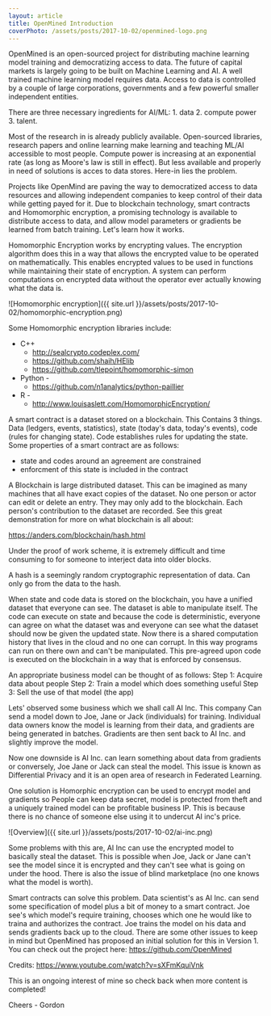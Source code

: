 ```yaml
---
layout: article
title: OpenMined Introduction
coverPhoto: /assets/posts/2017-10-02/openmined-logo.png
---
```


OpenMined is an open-sourced project for distributing machine learning model training and democratizing access to data. The future of capital markets is largely going to be built on Machine Learning and AI. A well trained machine learning model requires data. Access to data is controlled by a couple of large corporations, governments and a few powerful smaller independent entities.

There are three necessary ingredients for AI/ML: 1. data 2. compute power 3. talent.

Most of the research in is already publicly available. Open-sourced libraries, research papers and online learning make learning and teaching ML/AI accessible to most people. Compute power is increasing at an exponential rate (as long as Moore's law is still in effect). But less available and properly in need of solutions is acces to data stores. Here-in lies the problem.

Projects like OpenMind are paving the way to democratized access to data resources and allowing independent companies to keep control of their data while getting payed for it. Due to blockchain technology, smart contracts and Homomorphic encryption, a promising technology is available to distribute access to data, and allow model parameters or gradients be learned from batch training. Let's learn how it works.

Homomorphic Encryption works by encrypting values. The encryption algorithm does this in a way that allows the encrypted value to be operated on mathematically. This enables encrypted values to be used in functions while maintaining their state of encryption. A system can perform computations on encrypted data without the operator ever actually knowing what the data is.

![Homomorphic encryption]({{ site.url }}/assets/posts/2017-10-02/homomorphic-encryption.png)

Some Homomorphic encryption libraries include:
* C++
    * http://sealcrypto.codeplex.com/
    * https://github.com/shaih/HElib
    * https://github.com/tlepoint/homomorphic-simon
* Python -
    * https://github.com/n1analytics/python-paillier
* R -
    * http://www.louisaslett.com/HomomorphicEncryption/

A smart contract is a dataset stored on a blockchain. This Contains 3 things. Data (ledgers, events, statistics), state (today's data, today's events), code (rules for changing state). Code establishes rules for updating the state. Some properties of a smart contract are as follows:

* state and codes around an agreement are constrained
* enforcment of this state is included in the contract

A Blockchain is large distributed dataset. This can be imagined as many machines that all have exact copies of the dataset. No one person or actor can edit or delete an entry. They may only add to the blockchain. Each person's contribution to the dataset are recorded. See this great demonstration for more on what blockchain is all about:

https://anders.com/blockchain/hash.html

Under the proof of work scheme, it is extremely difficult and time consuming to for someone to interject data into older blocks.

A hash is a seemingly random cryptographic representation of data. Can only go from the data to the hash.

When state and code data is stored on the blockchain, you have a unified dataset that everyone can see. The dataset is able to manipulate itself. The code can execute on state and because the code is deterministic, everyone can agree on what the dataset was and everyone can see what the dataset should now be given the updated state. Now there is a shared computation history that lives in the cloud and no one can corrupt. In this way programs can run on there own and can't be manipulated. This pre-agreed upon code is executed on the blockchain in a way that is enforced by consensus.

An appropriate business model can be thought of as follows:
    Step 1: Acquire data about people
    Step 2: Train a model which does something useful
    Step 3: Sell the use of that model (the app)

Lets' observed some business which we shall call AI Inc. This company Can send a model down to Joe, Jane or Jack (individuals) for training. Individual data owners know the model is learning from their data, and gradients are being generated in batches. Gradients are then sent back to AI Inc. and slightly improve the model.

Now one downside is AI Inc. can learn something about data from gradients or conversely, Joe Jane or Jack can steal the model. This issue is known as Differential Privacy and it is an open area of research in Federated Learning.

One solution is Homorphic encryption can be used to encrypt model and gradients so People can keep data secret, model is protected from theft and a uniquely trained model can be profitable business IP. This is because there is no chance of someone else using it to undercut AI inc's price.

![Overview]({{ site.url }}/assets/posts/2017-10-02/ai-inc.png)

Some problems with this are, AI Inc can use the encrypted model to basically steal the dataset. This is possible when Joe, Jack or Jane can't see the model since it is encrypted and they can't see what is going on under the hood. There is also the issue of blind marketplace (no one knows what the model is worth).

Smart contracts can solve this problem. Data scientist's as AI Inc. can send some specification of model plus a bit of money to a smart contract. Joe see's which model's require training, chooses which one he would like to traina and authorizes the contract. Joe trains the model on his data and sends gradients back up to the cloud. There are some other issues to keep in mind but OpenMined has proposed an initial solution for this in Version 1. You can check out the project here: https://github.com/OpenMined


Credits:
https://www.youtube.com/watch?v=sXFmKquiVnk


This is an ongoing interest of mine so check back when more content is completed!

Cheers - Gordon
